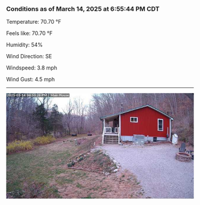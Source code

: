 ### Conditions as of March 14, 2025 at 6:55:44 PM CDT 

Temperature: 70.70 &deg;F

Feels like: 70.70 &deg;F

Humidity: 54%

Wind Direction: SE

Windspeed: 3.8 mph

Wind Gust: 4.5 mph

---

<img src="./images/latest.jpeg"/>

